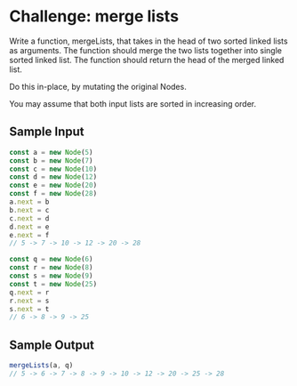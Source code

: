 # Challenge: merge lists

Write a function, mergeLists, that takes in the head of two sorted linked lists as arguments.
The function should merge the two lists together into single sorted linked list. The function should return the head of the merged linked list.

Do this in-place, by mutating the original Nodes.

You may assume that both input lists are sorted in increasing order.

## Sample Input

```js
const a = new Node(5)
const b = new Node(7)
const c = new Node(10)
const d = new Node(12)
const e = new Node(20)
const f = new Node(28)
a.next = b
b.next = c
c.next = d
d.next = e
e.next = f
// 5 -> 7 -> 10 -> 12 -> 20 -> 28

const q = new Node(6)
const r = new Node(8)
const s = new Node(9)
const t = new Node(25)
q.next = r
r.next = s
s.next = t
// 6 -> 8 -> 9 -> 25
```

## Sample Output

```js
mergeLists(a, q)
// 5 -> 6 -> 7 -> 8 -> 9 -> 10 -> 12 -> 20 -> 25 -> 28
```
